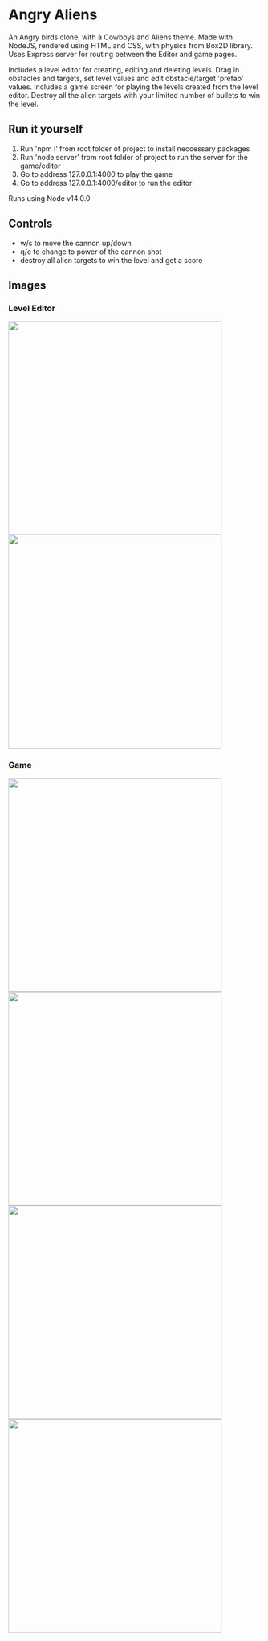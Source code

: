 # Angry Aliens

An Angry birds clone, with a Cowboys and Aliens theme. Made with NodeJS, rendered using HTML and CSS, with physics from Box2D library. Uses Express server for routing between the Editor and game pages.

Includes a level editor for creating, editing and deleting levels. Drag in obstacles and targets, set level values and edit obstacle/target 'prefab' values.
Includes a game screen for playing the levels created from the level editor. Destroy all the alien targets with your limited number of bullets to win the level.

## Run it yourself

1) Run 'npm i' from root folder of project to install neccessary packages
2) Run 'node server' from root folder of project to run the server for the game/editor
3) Go to address 127.0.0.1:4000 to play the game
4) Go to address 127.0.0.1:4000/editor to run the editor

Runs using Node v14.0.0

## Controls
 - w/s to move the cannon up/down 
 - q/e to change to power of the cannon shot
 - destroy all alien targets to win the level and get a score

## Images

### Level Editor

<p float="left">
  <img src="https://user-images.githubusercontent.com/38893736/213579536-9478c29a-1d42-4ec3-a89a-163a93824423.png" width="425"/>
  <img src="https://user-images.githubusercontent.com/38893736/213579768-d4e7037f-245a-4557-a5f6-1c27b89a331f.png" width="425"/> 
</p>

### Game

<p float="left">
  <img src="https://user-images.githubusercontent.com/38893736/213580678-ec3f3d6d-1564-46f5-aa97-388ae32aedcb.png" width="425"/>
  <img src="https://user-images.githubusercontent.com/38893736/213580730-ee7724f2-c4b1-4a16-8576-e07ef1902aa7.png" width="425"/> 
  <img src="https://user-images.githubusercontent.com/38893736/213580936-41bba30e-f5e1-40d8-bb20-bf82249aaa63.png" width="425"/> 
  <img src="https://user-images.githubusercontent.com/38893736/213581332-f048b8b4-c295-41e7-b6c0-19b8e4d55c27.png" width="425"/> 
</p>

